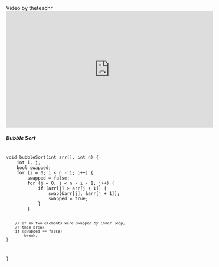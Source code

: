 <section>
Video by theteachr
<iframe width="560" height="315" src="https://www.youtube.com/embed/012152sNCqA?si=lgp6ynXr15pJv93w" title="YouTube video player" frameborder="0" allow="accelerometer; autoplay; clipboard-write; encrypted-media; gyroscope; picture-in-picture; web-share" allowfullscreen></iframe>
</section>
<section>
<h5>Bubble Sort</h5>
<pre><code class="language-c">
void bubbleSort(int arr[], int n) {
    int i, j;
    bool swapped;
    for (i = 0; i < n - 1; i++) {
        swapped = false;
        for (j = 0; j < n - i - 1; j++) {
            if (arr[j] > arr[j + 1]) {
                swap(&arr[j], &arr[j + 1]);
                swapped = true;
            }
        }
  
        // If no two elements were swapped by inner loop,
        // then break
        if (swapped == false)
            break;
    }
}
</code></pre>
</section>
